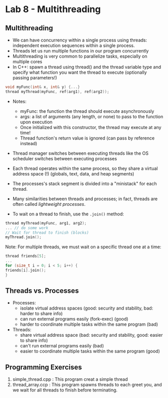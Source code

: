 # Lab 8 - Multithreading

## Multithreading

* We can have concurrency within a single process using threads: independent execution sequences within a single process.
* Threads let us run multiple functions in our program concurrently
* Multithreading is very common to parallelize tasks, especially on multiple cores
* In C++: spawn a thread using thread() and the thread variable type and specify what function you want the thread to execute (optionally passing parameters!)

```cpp
void myFunc(int& x, int& y) {...}
thread myThread(myFunc, ref(arg1), ref(arg2));
```

* Notes:
  * myFunc: the function the thread should execute asynchronously
  * args: a list of arguments (any length, or none) to pass to the function upon execution
  * Once initialized with this constructor, the thread may execute at any time!
  * Thread function's return value is ignored (can pass by reference instead)

* Thread manager switches between executing threads like the OS scheduler switches between executing processes
* Each thread operates within the same process, so they share a virtual address space (!) (globals, text, data, and heap segments)
* The processes's stack segment is divided into a "ministack" for each thread.
* Many similarities between threads and processes; in fact, threads are often called *lightweight processes*.
* To wait on a thread to finish, use the `.join()` method:

```cpp
thread myThread(myFunc, arg1, arg2);
... // do some work
// Wait for thread to finish (blocks)
myThread.join();
```

Note: For multiple threads, we must wait on a specific thread one at a time:

```cpp
thread friends[5];
...
for (size_t i = 0; i < 5; i++) {
friends[i].join();
}
```

## Threads vs. Processes

* Processes:
  * isolate virtual address spaces (good: security and stability, bad: harder to share info)
  * can run external programs easily (fork-exec) (good)
  * harder to coordinate multiple tasks within the same program (bad)
* Threads:
  * share virtual address space (bad: security and stability, good: easier to share info)
  * can't run external programs easily (bad)
  * easier to coordinate multiple tasks within the same program (good)

## Programming Exercises

1. simple_thread.cpp : This program creat a simple thread
2. thread_array.ccp : This program spawns threads to each greet you, and we wait for all threads to finish before terminating.
